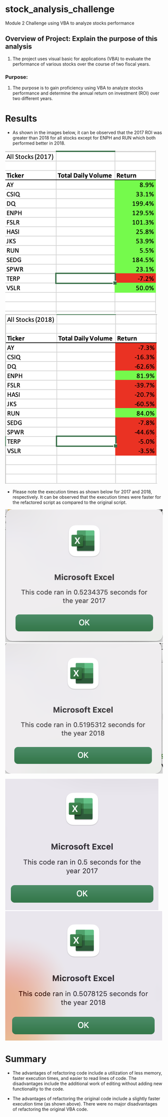 # stock_analysis_challenge
Module 2 Challenge using VBA to analyze stocks performance

## Overview of Project: Explain the purpose of this analysis

1. The project uses visual basic for applications (VBA) to evaluate the performance of various stocks over the course of two fiscal years. 

### Purpose:

1. The purpose is to gain proficiency using VBA to analyze stocks performance and determine the annual return on investment (ROI) over two different years.

# Results

* As shown in the images below, it can be observed that the 2017 ROI was greater than 2018 for all stocks except for ENPH and RUN which both performed better in 2018.  

![2017 ROI Results](Resources/2017_roi.png)
![2018 ROI Results](Resources/2018_roi.png)

* Please note the execution times as shown below for 2017 and 2018, respectively. It can be observed that the execution times were faster for the refactored script as compared to the original script. 

![2017 Excel Time Original Results](Resources/VBA_Challenge_2017_original.png)
![2018 Excel Time Original Results](Resources/VBA_Challenge_2018_original.png)

![2017 Excel Time Refactored Results](Resources/VBA_Challenge_2017_refactored.png)
![2018 Excel Time Refactored Results](Resources/VBA_Challenge_2018_refactored.png)


# Summary

* The advantages of refactoring code include a utilization of less memory, faster execution times, and easier to read lines of code.  The disadvantages include the additional work of editing without adding new functionality to the code. 

* The advantages of refactoring the original code include a slightly faster execution time (as shown above). There were no major disadvantages of refactoring the original VBA code. 

